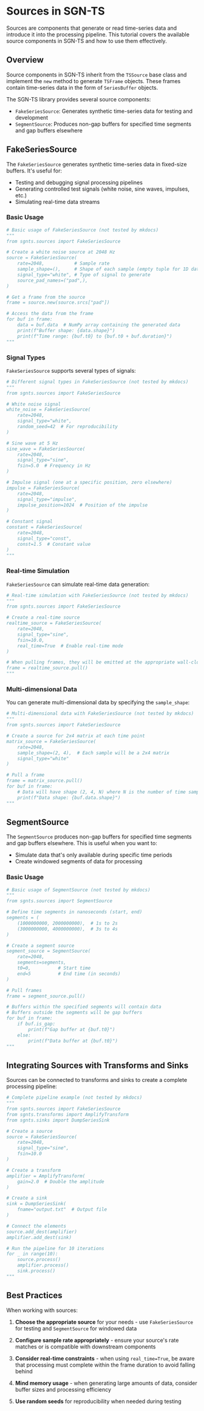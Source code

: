 # Sources in SGN-TS

Sources are components that generate or read time-series data and introduce it into the processing pipeline. This tutorial covers the available source components in SGN-TS and how to use them effectively.

## Overview

Source components in SGN-TS inherit from the `TSSource` base class and implement the `new` method to generate `TSFrame` objects. These frames contain time-series data in the form of `SeriesBuffer` objects.

The SGN-TS library provides several source components:

- `FakeSeriesSource`: Generates synthetic time-series data for testing and development
- `SegmentSource`: Produces non-gap buffers for specified time segments and gap buffers elsewhere

## FakeSeriesSource

The `FakeSeriesSource` generates synthetic time-series data in fixed-size buffers. It's useful for:

- Testing and debugging signal processing pipelines
- Generating controlled test signals (white noise, sine waves, impulses, etc.)
- Simulating real-time data streams

### Basic Usage

```python
# Basic usage of FakeSeriesSource (not tested by mkdocs)
"""
from sgnts.sources import FakeSeriesSource

# Create a white noise source at 2048 Hz
source = FakeSeriesSource(
    rate=2048,           # Sample rate
    sample_shape=(),     # Shape of each sample (empty tuple for 1D data)
    signal_type="white", # Type of signal to generate
    source_pad_names=("pad",),
)

# Get a frame from the source
frame = source.new(source.srcs["pad"])

# Access the data from the frame
for buf in frame:
    data = buf.data  # NumPy array containing the generated data
    print(f"Buffer shape: {data.shape}")
    print(f"Time range: {buf.t0} to {buf.t0 + buf.duration}")
"""
```

### Signal Types

`FakeSeriesSource` supports several types of signals:

```python
# Different signal types in FakeSeriesSource (not tested by mkdocs)
"""
from sgnts.sources import FakeSeriesSource

# White noise signal
white_noise = FakeSeriesSource(
    rate=2048,
    signal_type="white",
    random_seed=42  # For reproducibility
)

# Sine wave at 5 Hz
sine_wave = FakeSeriesSource(
    rate=2048,
    signal_type="sine",
    fsin=5.0  # Frequency in Hz
)

# Impulse signal (one at a specific position, zero elsewhere)
impulse = FakeSeriesSource(
    rate=2048,
    signal_type="impulse",
    impulse_position=1024  # Position of the impulse
)

# Constant signal
constant = FakeSeriesSource(
    rate=2048,
    signal_type="const",
    const=1.5  # Constant value
)
"""
```

### Real-time Simulation

`FakeSeriesSource` can simulate real-time data generation:

```python
# Real-time simulation with FakeSeriesSource (not tested by mkdocs)
"""
from sgnts.sources import FakeSeriesSource

# Create a real-time source
realtime_source = FakeSeriesSource(
    rate=2048,
    signal_type="sine",
    fsin=10.0,
    real_time=True  # Enable real-time mode
)

# When pulling frames, they will be emitted at the appropriate wall-clock time
frame = realtime_source.pull()
"""
```

### Multi-dimensional Data

You can generate multi-dimensional data by specifying the `sample_shape`:

```python
# Multi-dimensional data with FakeSeriesSource (not tested by mkdocs)
"""
from sgnts.sources import FakeSeriesSource

# Create a source for 2x4 matrix at each time point
matrix_source = FakeSeriesSource(
    rate=2048,
    sample_shape=(2, 4),  # Each sample will be a 2x4 matrix
    signal_type="white"
)

# Pull a frame
frame = matrix_source.pull()
for buf in frame:
    # Data will have shape (2, 4, N) where N is the number of time samples
    print(f"Data shape: {buf.data.shape}")
"""
```

## SegmentSource

The `SegmentSource` produces non-gap buffers for specified time segments and gap buffers elsewhere. This is useful when you want to:

- Simulate data that's only available during specific time periods
- Create windowed segments of data for processing

### Basic Usage

```python
# Basic usage of SegmentSource (not tested by mkdocs)
"""
from sgnts.sources import SegmentSource

# Define time segments in nanoseconds (start, end)
segments = (
    (1000000000, 2000000000),  # 1s to 2s
    (3000000000, 4000000000),  # 3s to 4s
)

# Create a segment source
segment_source = SegmentSource(
    rate=2048,
    segments=segments,
    t0=0,          # Start time
    end=5          # End time (in seconds)
)

# Pull frames
frame = segment_source.pull()

# Buffers within the specified segments will contain data
# Buffers outside the segments will be gap buffers
for buf in frame:
    if buf.is_gap:
        print(f"Gap buffer at {buf.t0}")
    else:
        print(f"Data buffer at {buf.t0}")
"""
```

## Integrating Sources with Transforms and Sinks

Sources can be connected to transforms and sinks to create a complete processing pipeline:

```python
# Complete pipeline example (not tested by mkdocs)
"""
from sgnts.sources import FakeSeriesSource
from sgnts.transforms import AmplifyTransform
from sgnts.sinks import DumpSeriesSink

# Create a source
source = FakeSeriesSource(
    rate=2048,
    signal_type="sine",
    fsin=10.0
)

# Create a transform
amplifier = AmplifyTransform(
    gain=2.0  # Double the amplitude
)

# Create a sink
sink = DumpSeriesSink(
    fname="output.txt"  # Output file
)

# Connect the elements
source.add_dest(amplifier)
amplifier.add_dest(sink)

# Run the pipeline for 10 iterations
for _ in range(10):
    source.process()
    amplifier.process()
    sink.process()
"""
```

## Best Practices

When working with sources:

1. **Choose the appropriate source** for your needs - use `FakeSeriesSource` for testing and `SegmentSource` for windowed data

2. **Configure sample rate appropriately** - ensure your source's rate matches or is compatible with downstream components

3. **Consider real-time constraints** - when using `real_time=True`, be aware that processing must complete within the frame duration to avoid falling behind

4. **Mind memory usage** - when generating large amounts of data, consider buffer sizes and processing efficiency

5. **Use random seeds** for reproducibility when needed during testing
